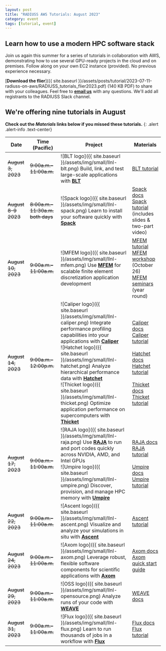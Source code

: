 ```yaml
---
layout: post
title: "RADIUSS AWS Tutorials: August 2023"
category: event
tags: [tutorial, event]
---
```


## Learn how to use a modern HPC software stack

Join us again this summer for a series of tutorials in collaboration with AWS, demonstrating how to use several GPU-ready projects in the cloud and on premises. Follow along on your own EC2 instance (provided). No previous experience necessary.

[**Download the flier**]({{ site.baseurl }}/assets/posts/tutorial/2023-07-11-radiuss-on-aws/RADIUSS_tutorials_flier2023.pdf) (140 KB PDF) to share with your colleagues. Feel free to [**email us**](mailto:radiuss-outreach@llnl.gov) with any questions. We'll add all registrants to the RADIUSS Slack channel.

## We're offering nine tutorials in August

<!--- <a class="btn btn-dark btn-lg" type="button" href="https://forms.gle/F1o6L6phiaruYWNp8" alt="Sign up button" target="_blank">Sign up today</a> --->

**Check out the *Materials* links below if you missed these tutorials.**
{: .alert .alert-info .text-center}

| Date | Time (Pacific) | Project | Materials |
| ---- | -------------- | ------- | --------- |
| ~~August 3, 2023~~ | ~~9:00a.m.–11:00a.m.~~ | ![BLT logo]({{ site.baseurl }}/assets/img/small/llnl-blt.png) Build, link, and test large-scale applications with [**BLT**](https://github.com/LLNL/blt) | [BLT tutorial](https://llnl-blt.readthedocs.io/en/develop/tutorial/index.html) |
| ~~August 8–9 2023~~ | ~~8:00a.m.–11:30a.m. both days~~ | ![Spack logo]({{ site.baseurl }}/assets/img/small/llnl-spack.png) Learn to install your software quickly with [**Spack**](https://github.com/spack/spack) | [Spack docs](http://spack.rtfd.io/)<br/>[Spack tutorial](https://spack-tutorial.readthedocs.io/en/latest/) (includes slides & two-part video) |
| ~~August 10, 2023~~ | ~~9:00a.m.–11:00a.m.~~ | ![MFEM logo]({{ site.baseurl }}/assets/img/small/llnl-mfem.png) Use [**MFEM**](https://github.com/mfem/mfem) for scalable finite element discretization application development | [MFEM tutorial](https://mfem.org/tutorial/)<br/>[MFEM workshop](https://mfem.org/workshop/) (October 26)<br/>[MFEM seminars](https://mfem.org/seminar/) (year round) |
| ~~August 14, 2023~~ | ~~9:00a.m.–12:00p.m.~~ | ![Caliper logo]({{ site.baseurl }}/assets/img/small/llnl-caliper.png) Integrate performance profiling capabilities into your applications with [**Caliper**](https://github.com/LLNL/Caliper)<br/>![Hatchet logo]({{ site.baseurl }}/assets/img/small/llnl-hatchet.png) Analyze hierarchical performance data with [**Hatchet**](https://github.com/LLNL/hatchet)<br/>![Thicket logo]({{ site.baseurl }}/assets/img/small/llnl-thicket.png) Optimize application performance on supercomputers with [**Thicket**](https://github.com/llnl/thicket) | [Caliper docs](https://software.llnl.gov/Caliper/)<br/>[Caliper tutorial](https://github.com/daboehme/caliper-tutorial)<br/><br/>[Hatchet docs](https://llnl-hatchet.readthedocs.io/en/latest/)<br/>[Hatchet tutorial](https://github.com/llnl/hatchet-tutorial)<br/><br/>[Thicket docs](https://thicket.readthedocs.io/en/latest/)<br/>[Thicket tutorial](https://github.com/llnl/thicket-tutorial) |
| ~~August 17, 2023~~ | ~~9:00a.m.–11:00a.m.~~ | ![RAJA logo]({{ site.baseurl }}/assets/img/small/llnl-raja.png) Use [**RAJA**](https://github.com/LLNL/RAJA) to run and port codes quickly across NVIDIA, AMD, and Intel GPUs<br/>![Umpire logo]({{ site.baseurl }}/assets/img/small/llnl-umpire.png) Discover, provision, and manage HPC memory with [**Umpire**](https://github.com/llnl/umpire) | [RAJA docs](https://raja.readthedocs.io)<br/>[RAJA tutorial](https://raja.readthedocs.io/en/develop/sphinx/user_guide/tutorial.html)<br/><br/>[Umpire docs](https://umpire.readthedocs.io/en/develop/)<br/>[Umpire tutorial](https://umpire.readthedocs.io/en/develop/sphinx/tutorial.html) |
| ~~August 22, 2023~~ | ~~9:00a.m.–11:00a.m.~~ | ![Ascent logo]({{ site.baseurl }}/assets/img/small/llnl-ascent.png) Visualize and analyze your simulations in situ with [**Ascent**](https://github.com/alpine-dav/ascent) | [Ascent tutorial](https://ascent.readthedocs.io/en/latest/Tutorial.html) |
| ~~August 24, 2023~~ | ~~9:00a.m.–11:00a.m.~~ | ![Axom logo]({{ site.baseurl }}/assets/img/small/llnl-axom.png) Leverage robust, flexible software components for scientific applications with [**Axom**](https://github.com/llnl/axom) | [Axom docs](https://axom.readthedocs.io/en/develop/)<br/>[Axom quick start guide](https://axom.readthedocs.io/en/develop/docs/sphinx/quickstart_guide/zero_to_axom.html) |
| ~~August 29, 2023~~ | ~~9:00a.m.–11:00a.m.~~ | ![OSS logo]({{ site.baseurl }}/assets/img/small/llnl-opensource.png) Analyze runs of your code with [**WEAVE**](https://github.com/LLNL/weave-demos) | [WEAVE docs](https://github.com/LLNL/weave-demos) |
| ~~August 31, 2023~~ | ~~9:00a.m.–11:00a.m.~~ | ![Flux logo]({{ site.baseurl }}/assets/img/small/llnl-flux.png) Learn to run thousands of jobs in a workflow with [**Flux**](https://github.com/flux-framework/flux-core) | [Flux docs](https://flux-framework.readthedocs.io)<br/>[Flux tutorial](https://flux-framework.readthedocs.io/en/latest/tutorials/index.html) |

